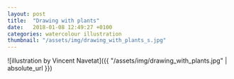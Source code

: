 ```yaml
---
layout: post
title:  "Drawing with plants"
date:   2018-01-08 12:49:27 +0100
categories: watercolour illustration
thumbnail: "/assets/img/drawing_with_plants_s.jpg"
---
```

![illustration by Vincent Navetat]({{ "/assets/img/drawing_with_plants.jpg" | absolute_url }})
